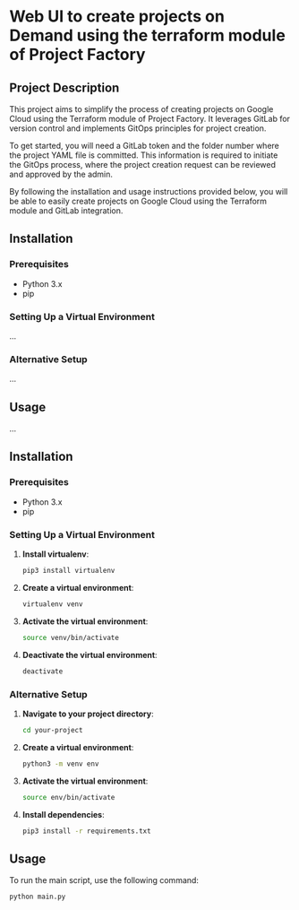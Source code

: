 # Web UI to create projects on Demand using the terraform module of Project Factory

## Project Description
This project aims to simplify the process of creating projects on Google Cloud using the Terraform module of Project Factory. It leverages GitLab for version control and implements GitOps principles for project creation.

To get started, you will need a GitLab token and the folder number where the project YAML file is committed. This information is required to initiate the GitOps process, where the project creation request can be reviewed and approved by the admin.

By following the installation and usage instructions provided below, you will be able to easily create projects on Google Cloud using the Terraform module and GitLab integration.

## Installation

### Prerequisites
- Python 3.x
- pip

### Setting Up a Virtual Environment
...
### Alternative Setup
...
## Usage
...

## Installation

### Prerequisites
- Python 3.x
- pip

### Setting Up a Virtual Environment

1. **Install virtualenv**:
    ```bash
    pip3 install virtualenv
    ```

2. **Create a virtual environment**:
    ```bash
    virtualenv venv
    ```

3. **Activate the virtual environment**:
    ```bash
    source venv/bin/activate
    ```

4. **Deactivate the virtual environment**:
    ```bash
    deactivate
    ```

### Alternative Setup

1. **Navigate to your project directory**:
    ```bash
    cd your-project
    ```

2. **Create a virtual environment**:
    ```bash
    python3 -m venv env
    ```

3. **Activate the virtual environment**:
    ```bash
    source env/bin/activate
    ```

4. **Install dependencies**:
    ```bash
    pip3 install -r requirements.txt
    ```

## Usage

To run the main script, use the following command:
```bash
python main.py